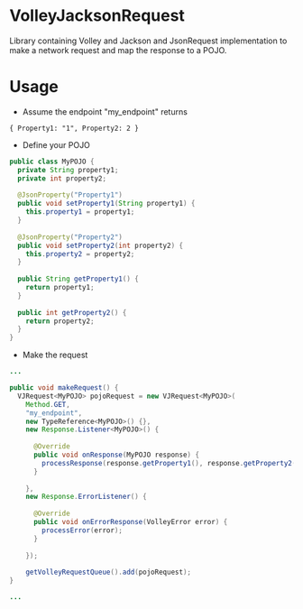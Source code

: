 VolleyJacksonRequest
====================
Library containing Volley and Jackson and JsonRequest implementation to make a network request and map the response to a POJO.

Usage
=====

- Assume the endpoint "my_endpoint" returns

```json5
{ Property1: "1", Property2: 2 }
```

- Define your POJO

```java
public class MyPOJO {
  private String property1;
  private int property2;
  
  @JsonProperty("Property1")
  public void setProperty1(String property1) {
    this.property1 = property1;
  }
  
  @JsonProperty("Property2")
  public void setProperty2(int property2) {
    this.property2 = property2;
  }
  
  public String getProperty1() {
    return property1;
  }
  
  public int getProperty2() {
    return property2;
  }
}
```

- Make the request

```java
...

public void makeRequest() {
  VJRequest<MyPOJO> pojoRequest = new VJRequest<MyPOJO>(
    Method.GET,
    "my_endpoint",
    new TypeReference<MyPOJO>() {},
    new Response.Listener<MyPOJO>() {
      
      @Override
      public void onResponse(MyPOJO response) {
        processResponse(response.getProperty1(), response.getProperty2());
      }
      
    },
    new Response.ErrorListener() {
    
      @Override
      public void onErrorResponse(VolleyError error) {
        processError(error);
      }
      
    });
    
    getVolleyRequestQueue().add(pojoRequest);
}

...
```
